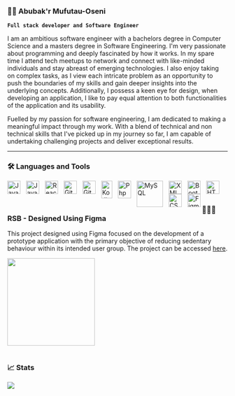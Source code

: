 ### 🏄‍♂️ Abubak'r Mufutau-Oseni

**`Full stack developer and Software Engineer`**

I am an ambitious software engineer with a bachelors degree in Computer Science and a masters degree in Software Engineering. I'm very passionate about programming and deeply fascinated by how it works. In my spare time I attend tech meetups to network and connect with like-minded individuals and stay abreast of emerging technologies. I also enjoy taking on complex tasks,  as I view each intricate problem as an opportunity to push the boundaries of my skills and gain deeper insights into the underlying concepts.
Additionally, I possess a keen eye for design, when developing an application, I like to pay equal attention to both functionalities of the application and its usability.

Fuelled by my passion for software engineering, I am dedicated to making a meaningful impact through my work. With a blend of technical and non technical skills that I've picked up in my journey so far, I am capable of undertaking challenging projects and deliver exceptional results.

---

### 🛠️ Languages and Tools
<img align="left" alt="Java" width="30px" style="padding-right:10px;" src="https://cdn.jsdelivr.net/gh/devicons/devicon/icons/java/java-original.svg"/>
<img align="left" alt="JavaScript" width="30px" style="padding-right:10px;" src="https://cdn.jsdelivr.net/gh/devicons/devicon/icons/javascript/javascript-plain.svg" />
<img align="left" alt="React" width="30px" style="padding-right:10px;" src="https://www.vectorlogo.zone/logos/reactjs/reactjs-icon.svg" />
<img align="left" alt="Git" width="30px" style="padding-right:10px;" src="https://cdn.jsdelivr.net/gh/devicons/devicon/icons/git/git-original.svg" />
<img align="left" alt="GitHub" width="30px" style="padding-right:10px;" src="https://www.vectorlogo.zone/logos/github/github-icon.svg" />
<img align="left" alt="Kotlin" width="25px" style="padding-right:10px; height: 40px" src="https://www.vectorlogo.zone/logos/kotlinlang/kotlinlang-icon.svg" />
<img align="left" alt="Php" width="30px" style="padding-right:10px; height: 40px" src="https://www.php.net/images/logos/new-php-logo.svg" />
<img align="left" alt="MySQL" width="60px" style="padding-right:10px;" src="https://www.vectorlogo.zone/logos/mysql/mysql-ar21.svg" />
<img align="left" alt="XML" width="30px" style="padding-right:10px;" src="https://www.vectorlogo.zone/logos/w3c_xml/w3c_xml-icon.svg" />
<img align="left" alt="Bootstrap" width="30px" style="padding-right:10px;" src="https://www.vectorlogo.zone/logos/getbootstrap/getbootstrap-icon.svg" />
<img align="left" alt="HTML" width="30px" style="padding-right:10px;" src="https://cdn.jsdelivr.net/gh/devicons/devicon/icons/html5/html5-plain.svg" />
<img align="left" alt="CSS" width="30px" style="padding-right:10px;" src="https://cdn.jsdelivr.net/gh/devicons/devicon/icons/css3/css3-plain.svg"/>
<img align="left" alt="Figma" width="30px" src="https://www.vectorlogo.zone/logos/figma/figma-icon.svg" />
<br>

#

### 👨🏾‍💻 RSB - Designed Using Figma
<p>This project designed using Figma focused on the development of a prototype application with the primary objective of reducing sedentary behaviour within its intended user group. The project can be accessed <a href="https://www.figma.com/proto/KWOsjdhtIh2HTx7VK3sAiq/RSB?page-id=0%3A1&type=design&node-id=47-159&viewport=1448%2C-719%2C0.37&t=AuYALepNXEjVz4bI-1&scaling=scale-down&starting-point-node-id=6%3A4&mode=design">here</a>. </p>
<img src="https://github.com/abubakrmo/abubakrmo/blob/master/RSB.gif" width="200" >

#

### 📈 Stats
<picture>
  <source
    srcset="https://github-readme-stats.vercel.app/api?username=abubakrmo&show_icons=true&theme=dark"
    media="(prefers-color-scheme: dark)"
  />
  <source
    srcset="https://github-readme-stats.vercel.app/api?username=abubakrmo&show_icons=true"
    media="(prefers-color-scheme: light), (prefers-color-scheme: no-preference)"
  />
  <img src="https://github-readme-stats.vercel.app/api?username=abubakrmo&show_icons=true" />
</picture>





